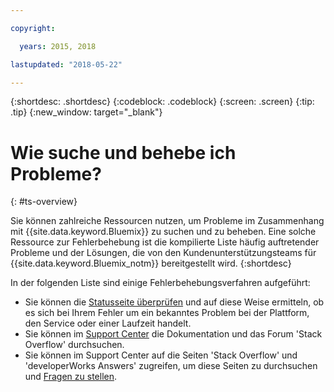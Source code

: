 ```yaml
---

copyright:

  years: 2015, 2018

lastupdated: "2018-05-22"

---
```


{:shortdesc: .shortdesc}
{:codeblock: .codeblock}
{:screen: .screen}
{:tip: .tip}
{:new_window: target="_blank"}


# Wie suche und behebe ich Probleme?
{: #ts-overview}

Sie können zahlreiche Ressourcen nutzen, um Probleme im Zusammenhang mit {{site.data.keyword.Bluemix}} zu suchen und zu beheben. Eine solche Ressource zur Fehlerbehebung ist die kompilierte Liste häufig auftretender Probleme und der Lösungen, die von den Kundenunterstützungsteams für {{site.data.keyword.Bluemix_notm}} bereitgestellt wird.
{:shortdesc}

In der folgenden Liste sind einige Fehlerbehebungsverfahren aufgeführt:
* Sie können die [Statusseite überprüfen](/docs/get-support/ViewStatus.html#viewing-bluemix-status) und auf diese Weise ermitteln, ob es sich bei Ihrem Fehler um ein bekanntes Problem bei der Plattform, den Service oder einer Laufzeit handelt.
* Sie können im [Support Center](/docs/get-support/howtogetsupport.html#using-avatar) die Dokumentation und das Forum 'Stack Overflow' durchsuchen.
* Sie können im Support Center auf die Seiten 'Stack Overflow' und 'developerWorks Answers' zugreifen, um diese Seiten zu durchsuchen und [Fragen zu stellen](/docs/get-support/howtogetsupport.html#asking-a-question).
